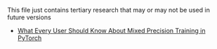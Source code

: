 This file just contains tertiary research that may or may not be used in future versions

- [What Every User Should Know About Mixed Precision Training in PyTorch](https://pytorch.org/blog/what-every-user-should-know-about-mixed-precision-training-in-pytorch/)
